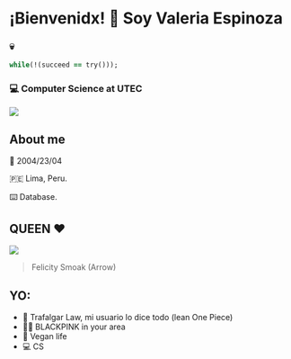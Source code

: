 # ¡Bienvenidx! :wave: Soy **Valeria Espinoza**

### 💀  

```ruby
while(!(succeed == try()));
```

### :computer: Computer Science at UTEC

![](https://data.whicdn.com/images/207061787/original.gif)

## About me

:date: 2004/23/04

🇵🇪 Lima, Peru.

:keyboard: Database. 

## QUEEN :heart:

![](https://www.cinemascomics.com/wp-content/uploads/2015/08/Arrow-Felicity-Smoak-cambios.jpg)
> Felicity Smoak (Arrow)

## YO:
- 💛 Trafalgar Law, mi usuario lo dice todo (lean One Piece)
- 🖤💗 BLACKPINK in your area
- 🌱 Vegan life 
- 💻 CS
